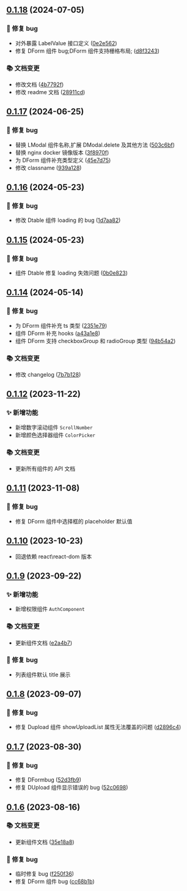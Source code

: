 ## [0.1.18](http://192.168.101.96:8090/pointcloud_frontend/basiclibrary/pcloud-components/compare/v0.1.17...v0.1.18) (2024-07-05)

### 🐛 修复 bug

- 对外暴露 LabelValue 接口定义 ([0e2e562](http://192.168.101.96:8090/pointcloud_frontend/basiclibrary/pcloud-components/commit/0e2e562542a584b1c974d5a887b31d8f31cd75cf))
- 修复 DForm 组件 bug;DForm 组件支持栅格布局; ([d8f3243](http://192.168.101.96:8090/pointcloud_frontend/basiclibrary/pcloud-components/commit/d8f3243540c2481ce25345663b249bc7d0c55ae9))

### 📚 文档变更

- 修改文档 ([4b7792f](http://192.168.101.96:8090/pointcloud_frontend/basiclibrary/pcloud-components/commit/4b7792fba88a92bee268804a3b7ae6744ff35b1d))
- 修改 readme 文档 ([28911cd](http://192.168.101.96:8090/pointcloud_frontend/basiclibrary/pcloud-components/commit/28911cdd0bc7a3faf6342e43fc7a67ec920b4f9c))

## [0.1.17](http://192.168.101.96:8090/pointcloud_frontend/basiclibrary/pcloud-components/compare/v0.1.16...v0.1.17) (2024-06-25)

### 🐛 修复 bug

- 替换 LModal 组件名称,扩展 DModal.delete 及其他方法 ([503c6bf](http://192.168.101.96:8090/pointcloud_frontend/basiclibrary/pcloud-components/commit/503c6bf34348dbd44d103cad7d4508924b8800de))
- 替换 nginx docker 镜像版本 ([3f8970f](http://192.168.101.96:8090/pointcloud_frontend/basiclibrary/pcloud-components/commit/3f8970fc3fb1dc182bb43b2fe48de88ed6cc389a))
- 为 DForm 组件补充类型定义 ([45e7d75](http://192.168.101.96:8090/pointcloud_frontend/basiclibrary/pcloud-components/commit/45e7d75008dc5fac88653a149dcabf3b24004c57))
- 修改 classname ([939a128](http://192.168.101.96:8090/pointcloud_frontend/basiclibrary/pcloud-components/commit/939a1283754f1618e3af23238bf304c7c3fa5d95))

## [0.1.16](http://192.168.101.96:8090/pointcloud_frontend/basiclibrary/pcloud-components/compare/v0.1.15...v0.1.16) (2024-05-23)

### 🐛 修复 bug

- 修改 Dtable 组件 loading 的 bug ([1d7aa82](http://192.168.101.96:8090/pointcloud_frontend/basiclibrary/pcloud-components/commit/1d7aa821df391cf2779d2da39141cb9a5f0760c3))

## [0.1.15](http://192.168.101.96:8090/pointcloud_frontend/basiclibrary/pcloud-components/compare/v0.1.14...v0.1.15) (2024-05-23)

### 🐛 修复 bug

- 组件 Dtable 修复 loading 失效问题 ([0b0e823](http://192.168.101.96:8090/pointcloud_frontend/basiclibrary/pcloud-components/commit/0b0e823c4b14de68787baf71c06e1e75fe468aa1))

## [0.1.14](http://192.168.101.96:8090/pointcloud_frontend/basiclibrary/pcloud-components/compare/v0.1.12...v0.1.14) (2024-05-14)

### 🐛 修复 bug

- 为 DForm 组件补充 ts 类型 ([2351e79](http://192.168.101.96:8090/pointcloud_frontend/basiclibrary/pcloud-components/commit/2351e79c81cace1ddd4d76661d87f81d1b913520))
- 组件 DForm 补充 hooks ([a43a1e8](http://192.168.101.96:8090/pointcloud_frontend/basiclibrary/pcloud-components/commit/a43a1e81f45e5cd8e6d15c40ad8134204e858940))
- 组件 DForm 支持 checkboxGroup 和 radioGroup 类型 ([94b54a2](http://192.168.101.96:8090/pointcloud_frontend/basiclibrary/pcloud-components/commit/94b54a2a08edc3daf86cd585edff0d37e422ca57))

### 📚 文档变更

- 修改 changelog ([7b7b128](http://192.168.101.96:8090/pointcloud_frontend/basiclibrary/pcloud-components/commit/7b7b128f951942e03c9d71fc8ff17a260afa5b21))

## [0.1.12](https://192.168.101.96:8092/pointcloud_frontend/basiclibrary/pcloud-components/compare/v0.1.11...v0.1.12) (2023-11-22)

### ✨ 新增功能

- 新增数字滚动组件 `ScrollNumber`
- 新增颜色选择器组件 `ColorPicker`

### 📚 文档变更

- 更新所有组件的 API 文档

## [0.1.11](https://192.168.101.96:8092/pointcloud_frontend/basiclibrary/pcloud-components/compare/v0.1.9...v0.1.10) (2023-11-08)

### 🐛 修复 bug

- 修复 DForm 组件中选择框的 placeholder 默认值

## [0.1.10](https://192.168.101.96:8092/pointcloud_frontend/basiclibrary/pcloud-components/compare/v0.1.11...v0.1.12) (2023-10-23)

- 回退依赖 react\react-dom 版本

## [0.1.9](https://192.168.101.96:8092/pointcloud_frontend/basiclibrary/pcloud-components/compare/v0.1.8...v0.1.9) (2023-09-22)

### ✨ 新增功能

- 新增权限组件 `AuthComponent`

### 📚 文档变更

- 更新组件文档 ([e2a4b7](https://192.168.101.96:8092/pointcloud_frontend/basiclibrary/pcloud-components/commit/7bf1950ffa4ee954afb4d3331c1c944756e2a4b7))

### 🐛 修复 bug

- 列表组件默认 title 展示

## [0.1.8](https://192.168.101.96:8092/pointcloud_frontend/basiclibrary/pcloud-components/compare/v0.1.7...v0.1.8) (2023-09-07)

### 🐛 修复 bug

- 修复 Dupload 组件 showUploadList 属性无法覆盖的问题 ([d2896c4](https://192.168.101.96:8092/pointcloud_frontend/basiclibrary/pcloud-components/commit/d2896c498bd409f9dd7a499a7fff9f5000a3d737))

## [0.1.7](https://192.168.101.96:8092/pointcloud_frontend/basiclibrary/pcloud-components/compare/v0.1.6...v0.1.7) (2023-08-30)

### 🐛 修复 bug

- 修复 DFormbug ([52d3fb9](https://192.168.101.96:8092/pointcloud_frontend/basiclibrary/pcloud-components/commit/52d3fb92bd4d74ae782ea40b96ccd4c4a265a8e8))
- 修复 DUpload 组件显示错误的 bug ([52c0698](https://192.168.101.96:8092/pointcloud_frontend/basiclibrary/pcloud-components/commit/52c06988a55486cad8596cf855b27f7d73303342))

## [0.1.6](https://192.168.101.96:8092/pointcloud_frontend/basiclibrary/pcloud-components/compare/v0.1.5...v0.1.6) (2023-08-16)

### 📚 文档变更

- 更新组件文档 ([35e18a8](https://192.168.101.96:8092/pointcloud_frontend/basiclibrary/pcloud-components/commit/35e18a8e75fe331e2609ab25b964805b36aeef5c))

### 🐛 修复 bug

- 临时修复 bug ([f250f36](https://192.168.101.96:8092/pointcloud_frontend/basiclibrary/pcloud-components/commit/f250f362886b2e18ffa3fd0f012ef9a3d66ca4c6))
- 修复 DForm 组件 bug ([cc68b1b](https://192.168.101.96:8092/pointcloud_frontend/basiclibrary/pcloud-components/commit/cc68b1b0fc6ec45f18a0d5cc96a892c62ecaafba))
